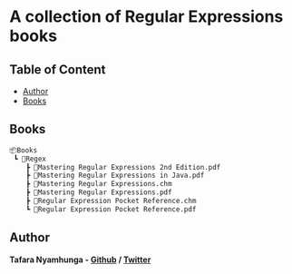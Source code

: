 # A collection of Regular Expressions books

## Table of Content

* [Author](#author)
* [Books](#books)

## Books

```bash
📦Books
 ┗ 📂Regex
    ┣ 📜Mastering Regular Expressions 2nd Edition.pdf
    ┣ 📜Mastering Regular Expressions in Java.pdf
    ┣ 📜Mastering Regular Expressions.chm
    ┣ 📜Mastering Regular Expressions.pdf
    ┣ 📜Regular Expression Pocket Reference.chm
    ┗ 📜Regular Expression Pocket Reference.pdf
```

## Author

**Tafara Nyamhunga  - [Github](https://github.com/tafara-n) / [Twitter](https://twitter.com/tafaranyamhunga)**
